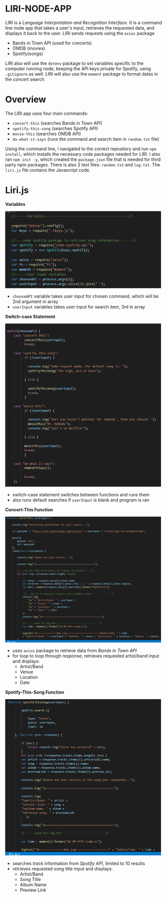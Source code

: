 # LIRI-NODE-APP

LIRI is a *Language Interpretation and Recognition Interface*.  It is a command line node app that takes a user's input, retrieves the requested data, and displays it back to the user.  LIRI sends requests using the ```axios``` package

* Bands in Town API (used for concerts)
* OMDB (movies)
* Spotify(songs)  

LIRI also will use the ```dotenv``` package to set variables specific to the computer running node, keeping the API keys private for Spotify, using ```.gitignore``` as well.  LIRI will also use the ```moment``` package to format dates in the concert search.

# Overview

The LIRI app uses four main commands: 

* ```concert-this``` (searches Bands in Town API)
* ```spotify-this-song``` (searches Spotify API)
* ```movie-this``` (searches OMDB API)
* ```do-what-it-says``` (runs the command and search item in ```random.txt``` file)

Using the command line, I navigated to the correct repository and run ```npm install```, which installs the necessary code packages needed for LIRI.  I also ran ```npm init -y```, which created the ```package.json``` file that is needed for third party npm packages.  There is also 2 text files: ```random.txt``` and ```log.txt```.  The ```liri.js``` file contains the Javascript code. 

# Liri.js

**Variables**

<img src="screenshots/SShotVariables.png" width = 500>

* ```chooseAPI``` variable takes user input for chosen command, which will be 2nd argument in array
* ```userInput``` variables takes user input for search item, 3rd in array

**Switch-case Statement**

<img src="screenshots/SShotSwitchStatements.png" width=500>

* switch-case statement switches between functions and runs them
* also runs default searches if ```userInput``` is blank and program is ran

**Concert-This Function** 

<img src="screenshots/SShotConcertThisFunction.png" width=500>

* uses ```axios``` package to retrieve data from *Bands in Town API*
* for loop to loop through response, retrieves requested artist/band input and displays:
    * Artist/Band
    * Venue
    * Location
    * Date

**Spotify-This-Song Function**

<img src="screenshots/SShotSpotifyFunction.png" width=500>

* searches *track* information from *Spotify API*, limited to 10 results
* retrieves requested song title input and displays:
    * Artist/Band
    * Song Title
    * Album Name
    * Preview Link










